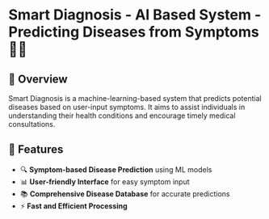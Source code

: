 # Smart Diagnosis - AI Based System - Predicting Diseases from Symptoms 🏥💡

## 📌 Overview
Smart Diagnosis is a machine-learning-based system that predicts potential diseases based on user-input symptoms. It aims to assist individuals in understanding their health conditions and encourage timely medical consultations.

## 🚀 Features
- 🔍 **Symptom-based Disease Prediction** using ML models
- 📊 **User-friendly Interface** for easy symptom input
- 📚 **Comprehensive Disease Database** for accurate predictions
- ⚡ **Fast and Efficient Processing**

